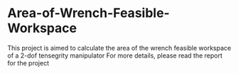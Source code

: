 # Area-of-Wrench-Feasible-Workspace
This project is aimed to calculate the area of the wrench feasible workspace of a 2-dof  tensegrity manipulator
For more details, please read the report for the project
